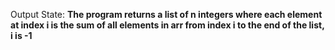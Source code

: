 Output State: **The program returns a list of n integers where each element at index i is the sum of all elements in arr from index i to the end of the list, i is -1**